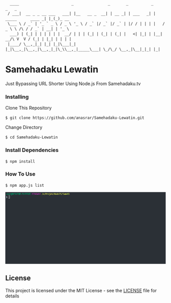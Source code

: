```
  ____                       _               _       _          _                       _   _       
 / ___|  __ _ _ __ ___   ___| |__   __ _  __| | __ _| | ___   _| |    _____      ____ _| |_(_)_ __  
 \___ \ / _` | '_ ` _ \ / _ \ '_ \ / _` |/ _` |/ _` | |/ / | | | |   / _ \ \ /\ / / _` | __| | '_ \ 
  ___) | (_| | | | | | |  __/ | | | (_| | (_| | (_| |   <| |_| | |__|  __/\ V  V / (_| | |_| | | | |
 |____/ \__,_|_| |_| |_|\___|_| |_|\__,_|\__,_|\__,_|_|\_\\__,_|_____\___| \_/\_/ \__,_|\__|_|_| |_|
```

# Samehadaku Lewatin

Just Bypassing URL Shorter Using Node.js From Samehadaku.tv

### Installing

Clone This Repository

```
$ git clone https://github.com/anasrar/Samehadaku-Lewatin.git
```

Change Directory

```
$ cd Samehadaku-Lewatin
```

### Install Dependencies

```
$ npm install
```

### How To Use

```
$ npm app.js list
```

![DEMO](DEMO.gif)

## License

This project is licensed under the MIT License - see the [LICENSE](LICENSE) file for details